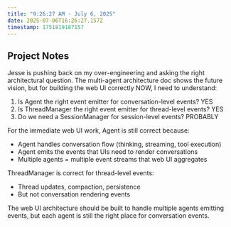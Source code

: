 ```yaml
---
title: "9:26:27 AM - July 6, 2025"
date: 2025-07-06T16:26:27.157Z
timestamp: 1751819187157
---
```


## Project Notes

Jesse is pushing back on my over-engineering and asking the right architectural question. The multi-agent architecture doc shows the future vision, but for building the web UI correctly NOW, I need to understand:

1. Is Agent the right event emitter for conversation-level events? YES
2. Is ThreadManager the right event emitter for thread-level events? YES
3. Do we need a SessionManager for session-level events? PROBABLY

For the immediate web UI work, Agent is still correct because:
- Agent handles conversation flow (thinking, streaming, tool execution)
- Agent emits the events that UIs need to render conversations
- Multiple agents = multiple event streams that web UI aggregates

ThreadManager is correct for thread-level events:
- Thread updates, compaction, persistence
- But not conversation rendering events

The web UI architecture should be built to handle multiple agents emitting events, but each agent is still the right place for conversation events.
